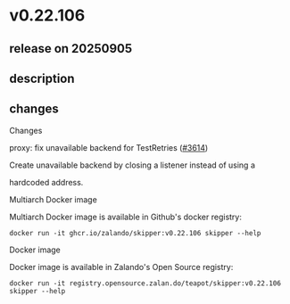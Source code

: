 # v0.22.106

## release on 20250905
## description
## changes
Changes

proxy: fix unavailable backend for TestRetries (<a class="issue-link js-issue-link" data-error-text="Failed to load title" data-id="3384477734" data-permission-text="Title is private" data-url="https://github.com/zalando/skipper/issues/3614" data-hovercard-type="pull_request" data-hovercard-url="/zalando/skipper/pull/3614/hovercard" href="https://github.com/zalando/skipper/pull/3614">#3614</a>)

Create unavailable backend by closing a listener instead of using a  

hardcoded address.

Multiarch Docker image

Multiarch Docker image is available in Github's docker registry:

    docker run -it ghcr.io/zalando/skipper:v0.22.106 skipper --help

Docker image

Docker image is available in Zalando's Open Source registry:

    docker run -it registry.opensource.zalan.do/teapot/skipper:v0.22.106 skipper --help


